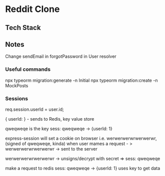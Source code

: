 # Reddit Clone

## Tech Stack

## Notes

Change sendEmail in forgotPassword in User resolver

### Useful commands

npx typeorm migration:generate -n Initial
npx typeorm migration:create -n MockPosts

### Sessions

req.session.userId = user.id;

{
userId:
} - sends to Redis, key value store

qweqweqe is the key
sess: qweqweqe -> {userId: 1}

express-session will set a cookie on browser i.e. werwerwerwrwerwerwr, (signed of qweqweqe, kinda)
when user mames a request - >
werwerwerwrwerwerwr -> sent to the server

werwerwerwrwerwerwr -> unsigns/decrypt with secret => sess: qweqweqe

make a request to redis
sess: qweqweqe -> {userId: 1} uses key to get data

